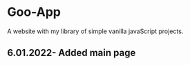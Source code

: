 # Goo-App
A website with my library of simple vanilla javaScript projects.
## 6.01.2022- Added main page
